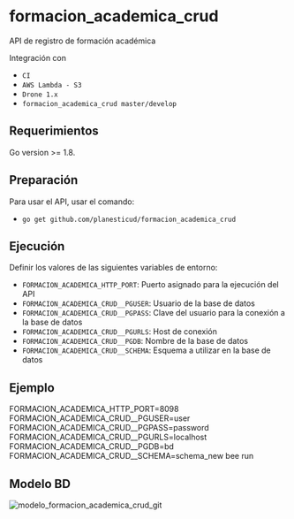 # formacion_academica_crud
API de registro de formación académica

Integración con

 - `CI`
 - `AWS Lambda - S3`
 - `Drone 1.x`
 - `formacion_academica_crud master/develop`

## Requerimientos
Go version >= 1.8.

## Preparación
Para usar el API, usar el comando:

 - `go get github.com/planesticud/formacion_academica_crud`

## Ejecución
Definir los valores de las siguientes variables de entorno:

 - `FORMACION_ACADEMICA_HTTP_PORT`: Puerto asignado para la ejecución del API
 - `FORMACION_ACADEMICA_CRUD__PGUSER`: Usuario de la base de datos
 - `FORMACION_ACADEMICA_CRUD__PGPASS`: Clave del usuario para la conexión a la base de datos  
 - `FORMACION_ACADEMICA_CRUD__PGURLS`: Host de conexión
 - `FORMACION_ACADEMICA_CRUD__PGDB`: Nombre de la base de datos
 - `FORMACION_ACADEMICA_CRUD__SCHEMA`: Esquema a utilizar en la base de datos

## Ejemplo
FORMACION_ACADEMICA_HTTP_PORT=8098 FORMACION_ACADEMICA_CRUD__PGUSER=user FORMACION_ACADEMICA_CRUD__PGPASS=password FORMACION_ACADEMICA_CRUD__PGURLS=localhost FORMACION_ACADEMICA_CRUD__PGDB=bd FORMACION_ACADEMICA_CRUD__SCHEMA=schema_new bee run

## Modelo BD
![modelo_formacion_academica_crud_git](https://user-images.githubusercontent.com/14035745/66046769-0e9b8a00-e4ec-11e9-8639-c4ec76377fa8.png)
